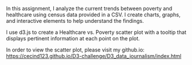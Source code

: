 In this assignment, I analyze the current trends between poverty and healthcare using census data provided in a CSV. I create charts, graphs, and interactive elements to help understand the findings.

I use d3.js to create a Healthcare vs. Poverty scatter plot with a tooltip that displays pertinent information at each point on the plot. 

In order to view the scatter plot, please visit my github.io: https://cecind123.github.io/D3-challenge/D3_data_journalism/index.html
